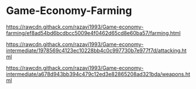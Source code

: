 # Game-Economy-Farming

https://rawcdn.githack.com/razavi1993/Game-economy-farming/ef8ad54bd6bcdbcc5009e4f0462d65cd8e60ba57/farming.html

https://rawcdn.githack.com/razavi1993/Game-economy-intermediate/1978569c4123ec10228bb4c0c997730b7e977f7d/attacking.html

https://rawcdn.githack.com/razavi1993/Game-economy-intermediate/a678d943bb394c479c12ed3e82865208ad321bda/weapons.html

